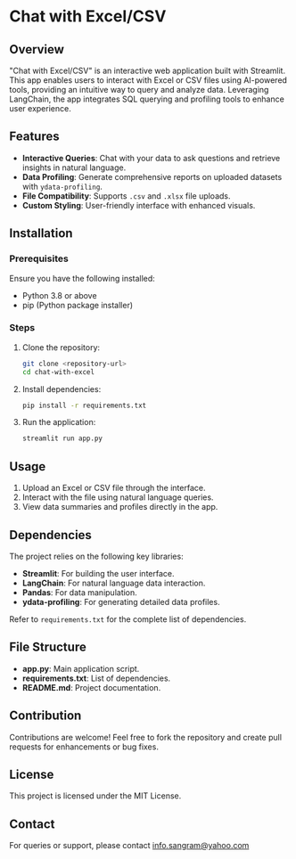 # Chat with Excel/CSV

## Overview
"Chat with Excel/CSV" is an interactive web application built with Streamlit. This app enables users to interact with Excel or CSV files using AI-powered tools, providing an intuitive way to query and analyze data. Leveraging LangChain, the app integrates SQL querying and profiling tools to enhance user experience.

## Features
- **Interactive Queries**: Chat with your data to ask questions and retrieve insights in natural language.
- **Data Profiling**: Generate comprehensive reports on uploaded datasets with `ydata-profiling`.
- **File Compatibility**: Supports `.csv` and `.xlsx` file uploads.
- **Custom Styling**: User-friendly interface with enhanced visuals.

## Installation
### Prerequisites
Ensure you have the following installed:
- Python 3.8 or above
- pip (Python package installer)

### Steps
1. Clone the repository:
   ```bash
   git clone <repository-url>
   cd chat-with-excel
   ```
2. Install dependencies:
   ```bash
   pip install -r requirements.txt
   ```
3. Run the application:
   ```bash
   streamlit run app.py
   ```

## Usage
1. Upload an Excel or CSV file through the interface.
2. Interact with the file using natural language queries.
3. View data summaries and profiles directly in the app.

## Dependencies
The project relies on the following key libraries:
- **Streamlit**: For building the user interface.
- **LangChain**: For natural language data interaction.
- **Pandas**: For data manipulation.
- **ydata-profiling**: For generating detailed data profiles.

Refer to `requirements.txt` for the complete list of dependencies.

## File Structure
- **app.py**: Main application script.
- **requirements.txt**: List of dependencies.
- **README.md**: Project documentation.

## Contribution
Contributions are welcome! Feel free to fork the repository and create pull requests for enhancements or bug fixes.

## License
This project is licensed under the MIT License.

## Contact
For queries or support, please contact info.sangram@yahoo.com

